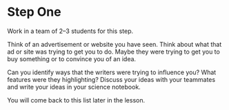 # Step One

Work in a team of 2–3 students for this step.

Think of an advertisement or website you have seen. Think about what that ad or site was trying to get you to do. Maybe they were trying to get you to buy something or to convince you of an idea.

Can you identify ways that the writers were trying to influence you? What features were they highlighting? Discuss your ideas with your teammates and write your ideas in your science notebook.

You will come back to this list later in the lesson.